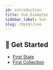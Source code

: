 ```yaml
---
id: introduction
title: Vue Examples
sidebar_label: Vue
slug: /mysql/vue
---
```


## 🤠 Get Started
- [First State](./vue/first-state)
- [First Collection](./vue/first-collection)
